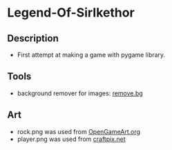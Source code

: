# Legend-Of-SirIkethor

## Description

- First attempt at making a game with pygame library.  

## Tools

- background remover for images: [remove.bg](https://www.remove.bg/)

## Art

- rock.png was used from [OpenGameArt.org](https://opengameart.org/content/rock-0)
- player.png was used from [craftpix.net](https://craftpix.net/freebies/free-knight-character-sprites-pixel-art/?num=1&count=71&sq=knight&pos=4)
